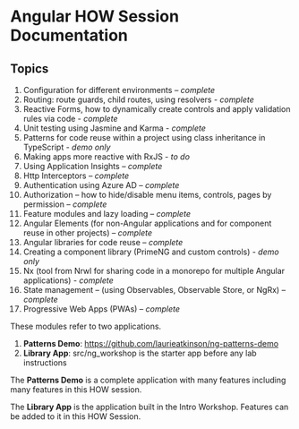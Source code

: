 # Angular HOW Session Documentation

## Topics
1. Configuration for different environments – _complete_
2. Routing: route guards, child routes, using resolvers - _complete_
3. Reactive Forms, how to dynamically create controls and apply validation rules via code - _complete_
4. Unit testing using Jasmine and Karma - _complete_
5. Patterns for code reuse within a project using class inheritance in TypeScript - _demo only_
6. Making apps more reactive with RxJS - _to do_
7. Using Application Insights – _complete_
8. Http Interceptors – _complete_
9. Authentication using Azure AD – _complete_
10. Authorization – how to hide/disable menu items, controls, pages by permission – _complete_
11. Feature modules and lazy loading – _complete_
12. Angular Elements (for non-Angular applications and for component reuse in other projects) – _complete_
13. Angular libraries for code reuse – _complete_
14. Creating a component library (PrimeNG and custom controls) - _demo only_
15. Nx (tool from Nrwl for sharing code in a monorepo for multiple Angular applications) -  _complete_
16. State management – (using Observables, Observable Store, or NgRx) – _complete_
17. Progressive Web Apps (PWAs) – _complete_


These modules refer to two applications.
1. **Patterns Demo**: https://github.com/laurieatkinson/ng-patterns-demo
2. **Library App**: src/ng_workshop is the starter app before any lab instructions

The **Patterns Demo** is a complete application with many features including many features in this HOW session.

The **Library App** is the application built in the Intro Workshop. Features can be added to it in this HOW Session.
